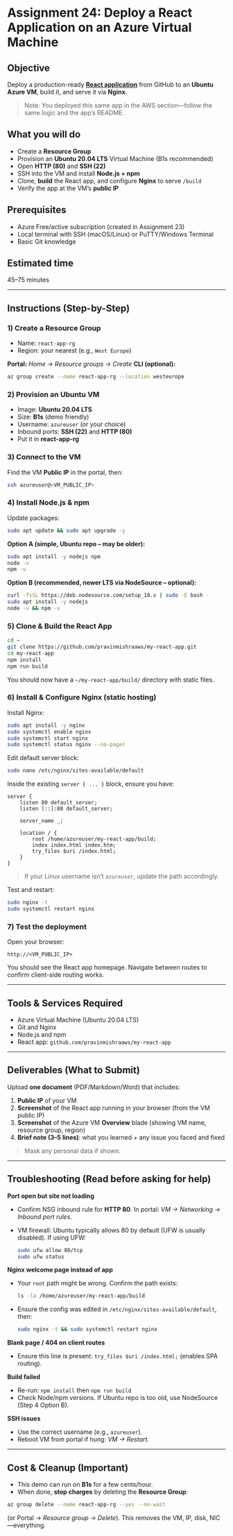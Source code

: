 # Assignment 24: Deploy a React Application on an Azure Virtual Machine

## Objective

Deploy a production-ready **[React application](https://github.com/pravinmishraaws/my-react-app)** from GitHub to an **Ubuntu Azure VM**, build it, and serve it via **Nginx**.

> Note: You deployed this same app in the AWS section—follow the same logic and the app’s README.

## What you will do

* Create a **Resource Group**
* Provision an **Ubuntu 20.04 LTS** Virtual Machine (B1s recommended)
* Open **HTTP (80)** and **SSH (22)**
* SSH into the VM and install **Node.js + npm**
* Clone, **build** the React app, and configure **Nginx** to serve `/build`
* Verify the app at the VM’s **public IP**

## Prerequisites

* Azure Free/active subscription (created in Assignment 23)
* Local terminal with SSH (macOS/Linux) or PuTTY/Windows Terminal
* Basic Git knowledge

## Estimated time

45–75 minutes

---

## Instructions (Step-by-Step)

### 1) Create a Resource Group

* Name: `react-app-rg`
* Region: your nearest (e.g., `West Europe`)

**Portal:** *Home → Resource groups → Create*
**CLI (optional):**

```bash
az group create --name react-app-rg --location westeurope
```

### 2) Provision an Ubuntu VM

* Image: **Ubuntu 20.04 LTS**
* Size: **B1s** (demo friendly)
* Username: `azureuser` (or your choice)
* Inbound ports: **SSH (22)** and **HTTP (80)**
* Put it in **react-app-rg**

### 3) Connect to the VM

Find the VM **Public IP** in the portal, then:

```bash
ssh azureuser@<VM_PUBLIC_IP>
```

### 4) Install Node.js & npm

Update packages:

```bash
sudo apt update && sudo apt upgrade -y
```

**Option A (simple, Ubuntu repo – may be older):**

```bash
sudo apt install -y nodejs npm
node -v
npm -v
```

**Option B (recommended, newer LTS via NodeSource – optional):**

```bash
curl -fsSL https://deb.nodesource.com/setup_18.x | sudo -E bash -
sudo apt install -y nodejs
node -v && npm -v
```

### 5) Clone & Build the React App

```bash
cd ~
git clone https://github.com/pravinmishraaws/my-react-app.git
cd my-react-app
npm install
npm run build
```

You should now have a `~/my-react-app/build/` directory with static files.

### 6) Install & Configure Nginx (static hosting)

Install Nginx:

```bash
sudo apt install -y nginx
sudo systemctl enable nginx
sudo systemctl start nginx
sudo systemctl status nginx --no-pager
```

Edit default server block:

```bash
sudo nano /etc/nginx/sites-available/default
```

Inside the existing `server { ... }` block, ensure you have:

```nginx
server {
    listen 80 default_server;
    listen [::]:80 default_server;

    server_name _;

    location / {
        root /home/azureuser/my-react-app/build;
        index index.html index.htm;
        try_files $uri /index.html;
    }
}
```

> If your Linux username isn’t `azureuser`, update the path accordingly.

Test and restart:

```bash
sudo nginx -t
sudo systemctl restart nginx
```

### 7) Test the deployment

Open your browser:

```
http://<VM_PUBLIC_IP>
```

You should see the React app homepage. Navigate between routes to confirm client-side routing works.

---

## Tools & Services Required

* Azure Virtual Machine (Ubuntu 20.04 LTS)
* Git and Nginx
* Node.js and npm
* React app: `github.com/pravinmishraaws/my-react-app`

---

## Deliverables (What to Submit)

Upload **one document** (PDF/Markdown/Word) that includes:

1. **Public IP** of your VM
2. **Screenshot** of the React app running in your browser (from the VM public IP)
3. **Screenshot** of the Azure VM **Overview** blade (showing VM name, resource group, region)
4. **Brief note (3–5 lines)**: what you learned + any issue you faced and fixed

> Mask any personal data if shown.

---

## Troubleshooting (Read before asking for help)

**Port open but site not loading**

* Confirm NSG inbound rule for **HTTP 80**. In portal: *VM → Networking → Inbound port rules*.
* VM firewall: Ubuntu typically allows 80 by default (UFW is usually disabled). If using UFW:

  ```bash
  sudo ufw allow 80/tcp
  sudo ufw status
  ```

**Nginx welcome page instead of app**

* Your `root` path might be wrong. Confirm the path exists:

  ```bash
  ls -la /home/azureuser/my-react-app/build
  ```
* Ensure the config was edited in `/etc/nginx/sites-available/default`, then:

  ```bash
  sudo nginx -t && sudo systemctl restart nginx
  ```

**Blank page / 404 on client routes**

* Ensure this line is present: `try_files $uri /index.html;` (enables SPA routing).

**Build failed**

* Re-run: `npm install` then `npm run build`
* Check Node/npm versions. If Ubuntu repo is too old, use NodeSource (Step 4 Option B).

**SSH issues**

* Use the correct username (e.g., `azureuser`).
* Reboot VM from portal if hung: *VM → Restart*.

---

## Cost & Cleanup (Important)

* This demo can run on **B1s** for a few cents/hour.
* When done, **stop charges** by deleting the **Resource Group**:

```bash
az group delete --name react-app-rg --yes --no-wait
```

(or Portal → *Resource group → Delete*). This removes the VM, IP, disk, NIC—everything.
